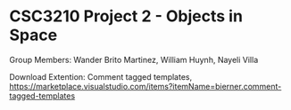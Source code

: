 # CSC3210 Project 2 - Objects in Space

Group Members: Wander Brito Martinez, William Huynh, Nayeli Villa

<!-- [Kanban Board](https://trello.com/b/CePXuQUr/csc3210britohuynhvilla2) -->

<!-- ## Instructions -->
Download Extention: Comment tagged templates, https://marketplace.visualstudio.com/items?itemName=bierner.comment-tagged-templates
